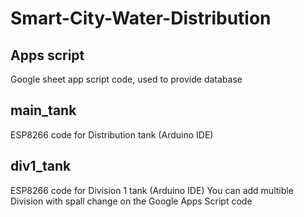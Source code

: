 # Smart-City-Water-Distribution

## Apps script
Google sheet app script code, used to provide database

## main_tank
ESP8266 code for Distribution tank (Arduino IDE)

## div1_tank
ESP8266 code for Division 1 tank (Arduino IDE)
You can add multible Division with spall change on the Google Apps Script code
